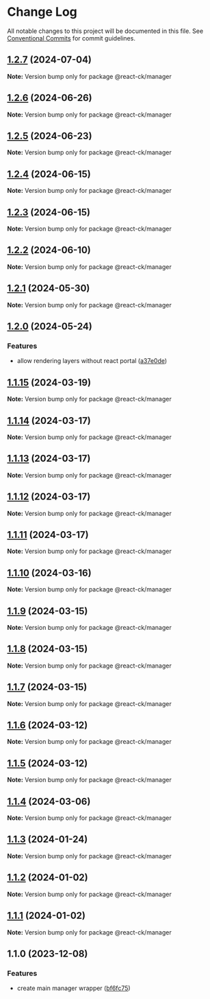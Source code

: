 # Change Log

All notable changes to this project will be documented in this file.
See [Conventional Commits](https://conventionalcommits.org) for commit guidelines.

## [1.2.7](https://github.com/abelflopes/react-ck/compare/@react-ck/manager@1.2.6...@react-ck/manager@1.2.7) (2024-07-04)

**Note:** Version bump only for package @react-ck/manager





## [1.2.6](https://github.com/abelflopes/react-ck/compare/@react-ck/manager@1.2.5...@react-ck/manager@1.2.6) (2024-06-26)

**Note:** Version bump only for package @react-ck/manager





## [1.2.5](https://github.com/abelflopes/react-ck/compare/@react-ck/manager@1.2.4...@react-ck/manager@1.2.5) (2024-06-23)

**Note:** Version bump only for package @react-ck/manager





## [1.2.4](https://github.com/abelflopes/react-ck/compare/@react-ck/manager@1.2.3...@react-ck/manager@1.2.4) (2024-06-15)

**Note:** Version bump only for package @react-ck/manager





## [1.2.3](https://github.com/abelflopes/react-ck/compare/@react-ck/manager@1.2.2...@react-ck/manager@1.2.3) (2024-06-15)

**Note:** Version bump only for package @react-ck/manager





## [1.2.2](https://github.com/abelflopes/react-ck/compare/@react-ck/manager@1.2.1...@react-ck/manager@1.2.2) (2024-06-10)

**Note:** Version bump only for package @react-ck/manager





## [1.2.1](https://github.com/abelflopes/react-ck/compare/@react-ck/manager@1.2.0...@react-ck/manager@1.2.1) (2024-05-30)

**Note:** Version bump only for package @react-ck/manager





## [1.2.0](https://github.com/abelflopes/react-ck/compare/@react-ck/manager@1.1.15...@react-ck/manager@1.2.0) (2024-05-24)


### Features

* allow rendering layers without react portal ([a37e0de](https://github.com/abelflopes/react-ck/commit/a37e0de01ab4778386798292221bd3078646d8fc))



## [1.1.15](https://github.com/abelflopes/react-ck/compare/@react-ck/manager@1.1.14...@react-ck/manager@1.1.15) (2024-03-19)

**Note:** Version bump only for package @react-ck/manager





## [1.1.14](https://github.com/abelflopes/react-ck/compare/@react-ck/manager@1.1.13...@react-ck/manager@1.1.14) (2024-03-17)

**Note:** Version bump only for package @react-ck/manager





## [1.1.13](https://github.com/abelflopes/react-ck/compare/@react-ck/manager@1.1.12...@react-ck/manager@1.1.13) (2024-03-17)

**Note:** Version bump only for package @react-ck/manager





## [1.1.12](https://github.com/abelflopes/react-ck/compare/@react-ck/manager@1.1.11...@react-ck/manager@1.1.12) (2024-03-17)

**Note:** Version bump only for package @react-ck/manager





## [1.1.11](https://github.com/abelflopes/react-ck/compare/@react-ck/manager@1.1.10...@react-ck/manager@1.1.11) (2024-03-17)

**Note:** Version bump only for package @react-ck/manager





## [1.1.10](https://github.com/abelflopes/react-ck/compare/@react-ck/manager@1.1.9...@react-ck/manager@1.1.10) (2024-03-16)

**Note:** Version bump only for package @react-ck/manager





## [1.1.9](https://github.com/abelflopes/react-ck/compare/@react-ck/manager@1.1.8...@react-ck/manager@1.1.9) (2024-03-15)

**Note:** Version bump only for package @react-ck/manager





## [1.1.8](https://github.com/abelflopes/react-ck/compare/@react-ck/manager@1.1.7...@react-ck/manager@1.1.8) (2024-03-15)

**Note:** Version bump only for package @react-ck/manager





## [1.1.7](https://github.com/abelflopes/react-ck/compare/@react-ck/manager@1.1.6...@react-ck/manager@1.1.7) (2024-03-15)

**Note:** Version bump only for package @react-ck/manager





## [1.1.6](https://github.com/abelflopes/react-ck/compare/@react-ck/manager@1.1.5...@react-ck/manager@1.1.6) (2024-03-12)

**Note:** Version bump only for package @react-ck/manager





## [1.1.5](https://github.com/abelflopes/react-ck/compare/@react-ck/manager@1.1.4...@react-ck/manager@1.1.5) (2024-03-12)

**Note:** Version bump only for package @react-ck/manager





## [1.1.4](https://github.com/abelflopes/react-ck/compare/@react-ck/manager@1.1.3...@react-ck/manager@1.1.4) (2024-03-06)

**Note:** Version bump only for package @react-ck/manager





## [1.1.3](https://github.com/abelflopes/react-ck/compare/@react-ck/manager@1.1.2...@react-ck/manager@1.1.3) (2024-01-24)

**Note:** Version bump only for package @react-ck/manager





## [1.1.2](https://github.com/abelflopes/react-ck/compare/@react-ck/manager@1.1.1...@react-ck/manager@1.1.2) (2024-01-02)

**Note:** Version bump only for package @react-ck/manager





## [1.1.1](https://github.com/abelflopes/react-ck/compare/@react-ck/manager@1.1.0...@react-ck/manager@1.1.1) (2024-01-02)

**Note:** Version bump only for package @react-ck/manager





## 1.1.0 (2023-12-08)


### Features

* create main manager wrapper ([bf6fc75](https://github.com/abelflopes/react-ck/commit/bf6fc756c42b2d401293b0b07da06ff06245ef37))
